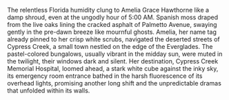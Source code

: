 The relentless Florida humidity clung to Amelia Grace Hawthorne like a damp shroud, even at the ungodly hour of 5:00 AM.  Spanish moss draped from the live oaks lining the cracked asphalt of Palmetto Avenue, swaying gently in the pre-dawn breeze like mournful ghosts.  Amelia, her name tag already pinned to her crisp white scrubs, navigated the deserted streets of Cypress Creek, a small town nestled on the edge of the Everglades. The pastel-colored bungalows, usually vibrant in the midday sun, were muted in the twilight, their windows dark and silent.  Her destination, Cypress Creek Memorial Hospital, loomed ahead, a stark white cube against the inky sky, its emergency room entrance bathed in the harsh fluorescence of its overhead lights, promising another long shift and the unpredictable dramas that unfolded within its walls.
